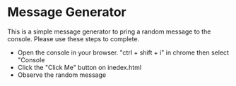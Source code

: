 # Message Generator
This is a simple message generator to pring a random message to the console.
Please use these steps to complete.

- Open the console in your browser. "ctrl + shift + i" in chrome then select "Console
- Click the "Click Me" button on inedex.html
- Observe the random message